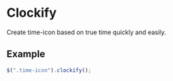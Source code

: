 # Clockify

Create time-icon based on true time quickly and easily.

## Example

````javascript
$(".time-icon").clockify();
````